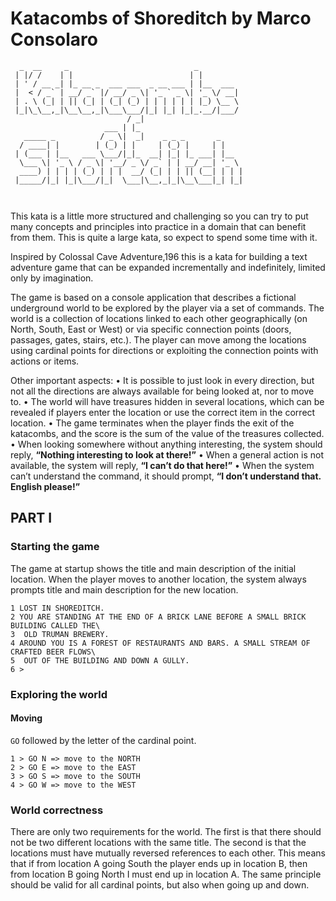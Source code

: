 # Katacombs of Shoreditch by Marco Consolaro

```
  _  __     _                            _          
 | |/ /    | |                          | |         
 | ' / __ _| |_ __ _  ___ ___  _ __ ___ | |__  ___  
 |  < / _` | __/ _` |/ __/ _ \| '_ ` _ \| '_ \/ __| 
 | . \ (_| | || (_| | (_| (_) | | | | | | |_) \__ \ 
 |_|\_\__,_|\__\__,_|\___\___/|_| |_| |_|_.__/|___/ 
                          / _|                      
                     ___ | |_                       
   _____ _          / _ \|  _|    _ _ _       _     
  / ____| |        | (_) | |     | (_) |     | |    
 | (___ | |__   ___ \___/|_|_  __| |_| |_ ___| |__  
  \___ \| '_ \ / _ \| '__/ _ \/ _` | | __/ __| '_ \ 
  ____) | | | | (_) | | |  __/ (_| | | || (__| | | |
 |_____/|_| |_|\___/|_|  \___|\__,_|_|\__\___|_| |_|
                                                    
                                                   
```

This kata is a little more structured and challenging so you can try to put many concepts and principles into practice in a domain that can benefit from them. This is quite a large kata, so expect to spend some time with it.

Inspired by Colossal Cave Adventure,196 this is a kata for building a text adventure game that can be expanded incrementally and indefinitely, limited only by imagination.

The game is based on a console application that describes a fictional underground world to be explored by the player via a set of commands. The world is a collection of locations linked to each other geographically (on North, South, East or West) or via specific connection points (doors, passages, gates, stairs, etc.). The player can move among the locations using cardinal points for directions or exploiting the connection points with actions or items.

Other important aspects:
• It is possible to just look in every direction, but not all the directions are always available for being looked at, nor to move to.
• The world will have treasures hidden in several locations, which can be revealed if players enter the location or use the correct item in the correct location.
• The game terminates when the player finds the exit of the katacombs, and the score is the sum of the value of the treasures collected.
• When looking somewhere without anything interesting, the system should reply, **“Nothing interesting to look at there!”**
• When a general action is not available, the system will reply, **“I can’t do that here!”**
• When the system can’t understand the command, it should prompt, **“I don’t understand that. English please!”**

## PART I

### Starting the game

The game at startup shows the title and main description of the initial location. When the player moves to another location, the system always prompts title and main description for the new location.

```
1 LOST IN SHOREDITCH.
2 YOU ARE STANDING AT THE END OF A BRICK LANE BEFORE A SMALL BRICK BUILDING CALLED THE\
3  OLD TRUMAN BREWERY.
4 AROUND YOU IS A FOREST OF RESTAURANTS AND BARS. A SMALL STREAM OF CRAFTED BEER FLOWS\
5  OUT OF THE BUILDING AND DOWN A GULLY.
6 >
```

### Exploring the world

#### Moving

`GO` followed by the letter of the cardinal point.

```
1 > GO N => move to the NORTH
2 > GO E => move to the EAST
3 > GO S => move to the SOUTH
4 > GO W => move to the WEST
```

### World correctness

There are only two requirements for the world. The first is that there should not be two different locations with the same title. The second is that the locations must have mutually reversed references to each other. This means that if from location A going South the player ends up in location B, then from location B going North I must end up in location A. The same principle should be valid for all cardinal points, but also when going up and down.

